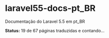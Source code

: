 # laravel55-docs-pt_BR
Documentação do Laravel 5.5 em pt_BR

**Status:** 19 de 67 páginas traduzidas e contando...
